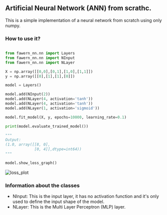 ## Artificial Neural Network (ANN) from scrathc.

This is a simple implementation of a neural network from scratch using only numpy.

### How to use it?

```python

from fawern_nn.nn import Layers
from fawern_nn.nn import NInput
from fawern_nn.nn import NLayer

X = np.array([[0,0],[0,1],[1,0],[1,1]])
y = np.array([[0],[1],[1],[0]])

model = Layers()

model.add(NInput(2))
model.add(NLayer(4, activation='tanh'))
model.add(NLayer(4, activation='tanh'))
model.add(NLayer(1, activation='sigmoid'))

model.fit_model(X, y, epochs=10000, learning_rate=0.1)

```

```python
print(model.evaluate_trained_model())

"""
Output:
(1.0, array([[8, 0],
             [0, 4]],dtype=int64))
"""
```

```python
model.show_loss_graph()
```

![loss_plot](./loss_output.png)

### Information about the classes

- NInput: This is the input layer, it has no activation function and it's only used to define the input shape of the model.
- NLayer: This is the Multi Layer Perceptron (MLP) layer.
